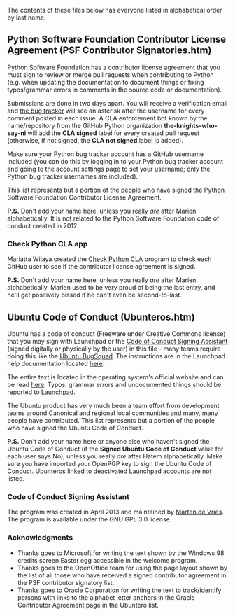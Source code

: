 The contents of these files below has everyone listed in alphabetical order by last name.

## Python Software Foundation Contributor License Agreement (PSF Contributor Signatories.htm)
Python Software Foundation has a contributor license agreement that you must sign to review or merge pull requests when contributing to Python (e.g. when updating the documentation to document things or fixing typos/grammar errors in comments in the source code or documentation).

Submissions are done in two days apart. You will receive a verification email and [the bug tracker](https://bugs.python.org/) will see an asterisk after the username for every comment posted in each issue. A CLA enforcement bot known by the name/repository from the GitHub Python organization **the-knights-who-say-ni** will add the **CLA signed** label for every created pull request (otherwise, if not signed, the **CLA not signed** label is added).

Make sure your Python bug tracker account has a GitHub username included (you can do this by logging in to your Python bug tracker account and going to the account settings page to set your username; only the Python bug tracker usernames are included).

This list represents but a portion of the people who have signed the Python Software Foundation Contributor License Agreement.

**P.S.** Don't add your name here, unless you really *are* after Marien alphabetically. It is not related to the Python Software Foundation code of conduct created in 2012.

### Check Python CLA app
Mariatta Wijaya created the [Check Python CLA](https://check-python-cla.herokuapp.com/) program to check each GitHub user to see if the contributor license agreement is signed.

**P.S.** Don't add your name here, unless you really *are* after Marien alphabetically. Marien used to be very proud of being the last entry, and he'll get positively pissed if he can't even be second-to-last.

## Ubuntu Code of Conduct (Ubunteros.htm)
Ubuntu has a code of conduct (Freeware under Creative Commons license) that you may sign with Launchpad or the [Code of Conduct Signing Assistant](https://launchpad.net/code-of-conduct-signing-assistant) (signed digitally or physically by the user) in this file - many teams require doing this like the [Ubuntu BugSquad](https://launchpad.net/~bugsquad). The instructions are in the Launchpad help documentation located [here](https://help.launchpad.net/Signing%20the%20Ubuntu%20Code%20of%20Conduct).

The entire text is located in the operating system's official website and can be read [here](https://ubuntu.com/community/code-of-conduct). Typos, grammar errors and undocumented things should be reported to [Launchpad](https://bugs.launchpad.net/ubuntu-codeofconduct).

The Ubuntu product has very much been a team effort from development teams around Canonical and regional local communities and many, many people have contributed. This list represents but a portion of the people who have signed the Ubuntu Code of Conduct.

**P.S.** Don't add your name here or anyone else who haven't signed the Ubuntu Code of Conduct (if the **Signed Ubuntu Code of Conduct** value for each user says No), unless you really *are* after Hatem alphabetically. Make sure you have imported your OpenPGP key to sign the Ubuntu Code of Conduct. Ubunteros linked to deactivated Launchpad accounts are not listed.

### Code of Conduct Signing Assistant
The program was created in April 2013 and maintained by [Marten de Vries](https://launchpad.net/~marten-de-vries). The program is available under the GNU GPL 3.0 license.

### Acknowledgments
* Thanks goes to Microsoft for writing the text shown by the Windows 98 credits screen Easter egg accessible in the welcome program.
* Thanks goes to the OpenOffice team for using the page layout shown by the list of all those who have received a signed contributor agreement in the PSF contributor signatory list.
* Thanks goes to Oracle Corporation for writing the text to track/identify persons with links to the alphabet letter anchors in the Oracle Contributor Agreement page in the Ubuntero list.
